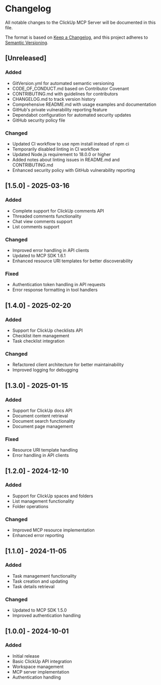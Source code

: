 # Changelog

All notable changes to the ClickUp MCP Server will be documented in this file.

The format is based on [Keep a Changelog](https://keepachangelog.com/en/1.0.0/),
and this project adheres to [Semantic Versioning](https://semver.org/spec/v2.0.0.html).

## [Unreleased]

### Added
- GitVersion.yml for automated semantic versioning
- CODE_OF_CONDUCT.md based on Contributor Covenant
- CONTRIBUTING.md with guidelines for contributors
- CHANGELOG.md to track version history
- Comprehensive README.md with usage examples and documentation
- GitHub's private vulnerability reporting feature
- Dependabot configuration for automated security updates
- GitHub security policy file

### Changed
- Updated CI workflow to use npm install instead of npm ci
- Temporarily disabled linting in CI workflow
- Updated Node.js requirement to 18.0.0 or higher
- Added notes about linting issues in README.md and CONTRIBUTING.md
- Enhanced security policy with GitHub vulnerability reporting

## [1.5.0] - 2025-03-16

### Added
- Complete support for ClickUp comments API
- Threaded comments functionality
- Chat view comments support
- List comments support

### Changed
- Improved error handling in API clients
- Updated to MCP SDK 1.6.1
- Enhanced resource URI templates for better discoverability

### Fixed
- Authentication token handling in API requests
- Error response formatting in tool handlers

## [1.4.0] - 2025-02-20

### Added
- Support for ClickUp checklists API
- Checklist item management
- Task checklist integration

### Changed
- Refactored client architecture for better maintainability
- Improved logging for debugging

## [1.3.0] - 2025-01-15

### Added
- Support for ClickUp docs API
- Document content retrieval
- Document search functionality
- Document page management

### Fixed
- Resource URI template handling
- Error handling in API clients

## [1.2.0] - 2024-12-10

### Added
- Support for ClickUp spaces and folders
- List management functionality
- Folder operations

### Changed
- Improved MCP resource implementation
- Enhanced error reporting

## [1.1.0] - 2024-11-05

### Added
- Task management functionality
- Task creation and updating
- Task details retrieval

### Changed
- Updated to MCP SDK 1.5.0
- Improved authentication handling

## [1.0.0] - 2024-10-01

### Added
- Initial release
- Basic ClickUp API integration
- Workspace management
- MCP server implementation
- Authentication handling
